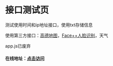 # 接口测试页
测试使用时间和ip地址接口，使用txt存储信息  <br>

使用第三方接口：[高德地图](https://lbs.amap.com/api/jsapi-v2/summary/)，[Face++人脸识别](https://console.faceplusplus.com.cn/documents/4888373)，天气  <br>

app.js已废弃  <br>

#### 在线地址：[点击访问](https://limkim.xyz/test/)
